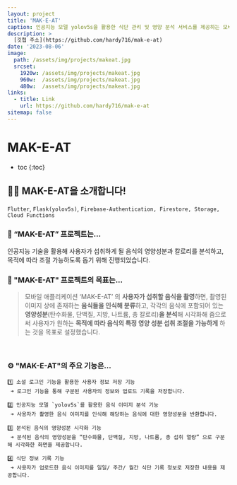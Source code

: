```yaml
---
layout: project
title: 'MAK-E-AT'
caption: 인공지능 모델 yolov5s을 활용한 식단 관리 및 영양 분석 서비스를 제공하는 모바일 헬스케어 애플리케이션입니다.
description: >
  [깃헙 주소](https://github.com/hardy716/mak-e-at)
date: '2023-08-06'
image: 
  path: /assets/img/projects/makeat.jpg
  srcset: 
    1920w: /assets/img/projects/makeat.jpg
    960w:  /assets/img/projects/makeat.jpg
    480w:  /assets/img/projects/makeat.jpg
links:
  - title: Link
    url: https://github.com/hardy716/mak-e-at
sitemap: false
---
```


# MAK-E-AT

* toc
{:toc}

## 👋🏻  MAK-E-AT을 소개합니다!
`Flutter`, `Flask(yolov5s)`, `Firebase-Authentication, Firestore, Storage, Cloud Functions`
<br>

### 🍴  “MAK-E-AT” 프로젝트는... 

인공지능 기술을 활용해 사용자가 섭취하게 될 음식의 영양성분과 칼로리를 분석하고, 목적에 따라 조절 가능하도록 돕기 위해 진행되었습니다.
<br>
  
### 🔎  "MAK-E-AT" 프로젝트의 목표는...
> 모바일 애플리케이션 ‘MAK-E-AT’ 의 **사용자가 섭취할 음식을 촬영**하면, 촬영된 이미지 상에 존재하는 **음식들을 인식해 분류**하고, 각각의 음식에 포함되어 있는 **영양성분**(탄수화물, 단백질, 지방, 나트륨, 총 칼로리)**을 분석**해 시각화해 줌으로써 사용자가 원하는 **목적에 따라 음식의 특정 영양 성분 섭취 조절을 가능하게** 하는 것을 목표로 설정했습니다.
<br>

### ⚙️  "MAK-E-AT"의 주요 기능은...
  
``` 
1️⃣ 소셜 로그인 기능을 활용한 사용자 정보 저장 기능
 ➜ 로그인 기능을 통해 구분된 사용자의 정보와 업로드 기록을 저장합니다.
    
2️⃣ 인공지능 모델 `yolov5s`를 활용한 음식 이미지 분석 기능
 ➜ 사용자가 촬영한 음식 이미지를 인식해 해당하는 음식에 대한 영양성분을 반환합니다.
    
3️⃣ 분석된 음식의 영양성분 시각화 기능
 ➜ 분석된 음식의 영양성분을 “탄수화물, 단백질, 지방, 나트륨, 총 섭취 열량” 으로 구분해 시각화한 화면을 제공합니다.
    
4️⃣ 식단 정보 기록 기능
 ➜ 사용자가 업로드한 음식 이미지를 일일/ 주간/ 월간 식단 기록 정보로 저장한 내용을 제공합니다.
```
<br>
